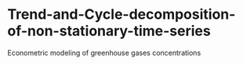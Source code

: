 # Trend-and-Cycle-decomposition-of-non-stationary-time-series
Econometric modeling of greenhouse gases concentrations
